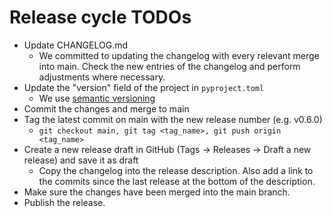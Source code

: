 # Release cycle TODOs

- Update CHANGELOG.md
  - We committed to updating the changelog with every relevant merge into main. Check the new entries of the changelog and perform adjustments where necessary.
- Update the "version" field of the project in `pyproject.toml`
  - We use [semantic versioning](https://semver.org/)
- Commit the changes and merge to main
- Tag the latest commit on main with the new release number (e.g. v0.6.0)
  - `git checkout main, git tag <tag_name>, git push origin <tag_name>`
- Create a new release draft in GitHub (Tags -> Releases -> Draft a new release) and save it as draft
  - Copy the changelog into the release description. Also add a link to the commits since the last release at the bottom of the description.
- Make sure the changes have been merged into the main branch.
- Publish the release.
